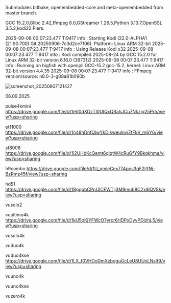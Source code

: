 Submodules bitbake, openembedded-core and meta-openembedded from master branch.

GCC 15.2.0,Glibc 2.42,ffmpeg 8.0,GStreamer 1.26.5,Python 3.13.7,OpenSSL 3.5.2,kodi22 Piers.

2025-09-08 00:07:23.477 T:9417     info <general>: Starting Kodi (22.0-ALPHA1 (21.90.700) Git:20250906-7c3d2ce7106). Platform: Linux ARM 32-bit
2025-09-08 00:07:23.477 T:9417     info <general>: Using Release Kodi x32
2025-09-08 00:07:23.477 T:9417     info <general>: Kodi compiled 2025-08-24 by GCC 15.2.0 for Linux ARM 32-bit version 6.16.0 (397312)
2025-09-08 00:07:23.477 T:9417     info <general>: Running on bigfish with openpli GCC-15.2 gcc-15.2, kernel: Linux ARM 32-bit version 4.4.35
2025-09-08 00:07:23.477 T:9417     info <general>: FFmpeg version/source: n8.0-3-g08a81b090b

![screenshot_20250907121427](https://github.com/user-attachments/assets/f1a41f58-8969-481b-9649-60aabb7e320e)

06.09.2025

pulse4kmini
https://drive.google.com/file/d/1eV0dXOzTI0UIQxQRahJCu7Nkzig25Prh/view?usp=sharing

et11000
https://drive.google.com/file/d/1n48hDnfQlwYkDIkweulnvjZtFkV_m6Y6/view?usp=sharing

sf8008
https://drive.google.com/file/d/1i2UHbKcQemt6qlqtW4cRuGfY9Bkqkhma/view?usp=sharing

h9combo
https://drive.google.com/file/d/1U_nmieCex774pos3qF2jYNj-BzRmz45f/view?usp=sharing

hd51
https://drive.google.com/file/d/1BgqobCPpUICEWTjj3M9mub8C2xl6QV8k/view?usp=sharing

vusolo2


vuultimo4k
https://drive.google.com/file/d/1kU5oKjYFWcO7yrcr6rIDPxDyvPDIzhL5/view?usp=sharing

vusolo4k


vuduo4k


vuduo4kse
https://drive.google.com/file/d/1LX_f0VHDoDmXzboguGcLeU8UUoLNsIf9/view?usp=sharing

vuuno4k


vuuno4kse


vuzero4k


